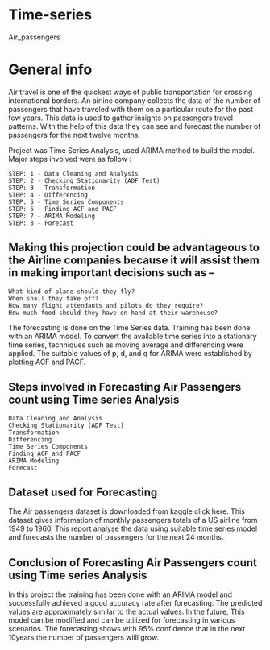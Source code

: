 # Time-series
Air_passengers
# General info
Air travel is one of the quickest ways of public transportation for crossing international borders. An airline company collects the data of the number of passengers that have traveled with them on a particular route for the past few years. This data is used to gather insights on passengers travel patterns. With the help of this data they can see and forecast the number of passengers for the next twelve months.

Project was Time Series Analysis, used ARIMA method to build the model. Major steps involved were as follow :

    STEP: 1 - Data Cleaning and Analysis
    STEP: 2 - Checking Stationarity (ADF Test)
    STEP: 3 - Transformation
    STEP: 4 - Differencing
    STEP: 5 - Time Series Components
    STEP: 6 - Finding ACF and PACF
    STEP: 7 - ARIMA Modeling
    STEP: 8 - Forecast

## Making this projection could be advantageous to the Airline companies because it will assist them in making important decisions such as –

    What kind of plane should they fly?
    When shall they take off?
    How many flight attendants and pilots do they require?
    How much food should they have on hand at their warehouse?

The forecasting is done on the Time Series data. Training has been done with an ARIMA model. To convert the available time series into a stationary time series, techniques
such as moving average and differencing were applied. The suitable values of p, d, and q for ARIMA were established by plotting ACF and PACF.

## Steps involved in Forecasting Air Passengers count using Time series Analysis

    Data Cleaning and Analysis
    Checking Stationarity (ADF Test)
    Transformation
    Differencing
    Time Series Components
    Finding ACF and PACF
    ARIMA Modeling
    Forecast
  ## Dataset used for Forecasting

The Air passengers dataset is downloaded from kaggle click here. This dataset gives information of monthly passengers totals of a US airline from 1949 to 1960. This report analyse the data using suitable time series model and forecasts the number of passengers for the next 24 months.

## Conclusion of Forecasting Air Passengers count using Time series Analysis

In this project the training has been done with an ARIMA model and successfully achieved a good accuracy rate after forecasting. The predicted values are approximately similar to the actual values. In the future, This model can be modified and can be utilized for forecasting in various scenarios.
The forecasting shows with 95% confidence that in the next 10years the number of passengers wiill grow.
